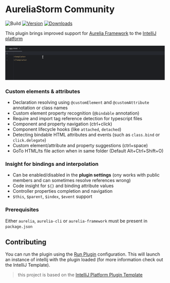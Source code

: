 # AureliaStorm Community

![Build](https://github.com/CollinHerber/AureliaStorm/workflows/Build/badge.svg)
[![Version](https://img.shields.io/jetbrains/plugin/v/21949-aureliastorm-community.svg)](https://plugins.jetbrains.com/plugin/21949-aureliastorm-community)
[![Downloads](https://img.shields.io/jetbrains/plugin/d/21949-aureliastorm-community.svg)](https://plugins.jetbrains.com/plugin/21949-aureliastorm-community)

<!-- Plugin description -->

This plugin brings improved support for [Aurelia Framework](https://aurelia.io) to
the [IntelliJ platform](https://www.jetbrains.com/products.html?fromMenu#lang=js&type=ide)

![](https://github.com/CollinHerber/AureliaStorm/blob/master/plugin-demo.gif)

### Custom elements & attributes

* Declaration resolving using `@customElement` and `@customAttribute` annotation or class names
* Custom element property recognition (`@bindable` annotation)
* Require and import tag reference detection for typescript files
* Component and property navigation (ctrl+click)
* Component lifecycle hooks (like `attached`, `detached`)
* Detecting bindable HTML attributes and events (such as `class.bind` or `click.delegate`)
* Custom element/attribute and property suggestions (ctrl+space)
* GoTo HTML/ts file action when in same folder (Default Alt+Ctrl+Shift+O)

### Insight for bindings and interpolation

* Can be enabled/disabled in the **plugin settings** (ony works with public members and can sometimes resolve references wrong)
* Code insight for `${}` and binding attribute values
* Controller properties completion and navigation
* `$this`, `$parent`, `$index`, `$event` support

### Prerequisites

Either `aurelia`, `aurelia-cli` or `aurelia-framework` must be present in `package.json`

<!-- Plugin description end -->

## Contributing

You can run the plugin using the [Run Plugin](/.run/Run%20Plugin.run.xml) configuration. This will launch an instance of intellij with the
plugin loaded (for more information check out the IntelliJ Template).

> this project is based on the [IntelliJ Platform Plugin Template](https://github.com/JetBrains/intellij-platform-plugin-template)